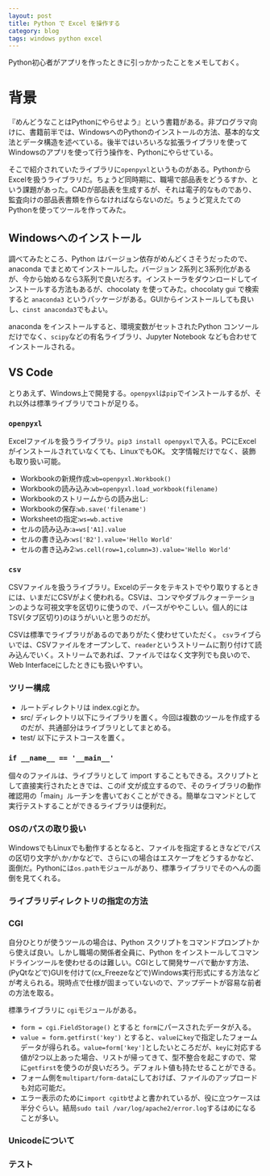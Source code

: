```yaml
---
layout: post
title: Python で Excel を操作する
category: blog
tags: windows python excel
---
```


Python初心者がアプリを作ったときに引っかかったことをメモしておく。

# 背景

『めんどうなことはPythonにやらせよう』という書籍がある。非プログラマ向けに、書籍前半では、WindowsへのPythonのインストールの方法、基本的な文法とデータ構造を述べている。後半ではいろいろな拡張ライブラリを使ってWindowsのアプリを使って行う操作を、Pythonにやらせている。

そこで紹介されていたライブラリに`openpyxl`というものがある。PythonからExcelを扱うライブラリだ。ちょうど同時期に、職場で部品表をどうるすか、という課題があった。CADが部品表を生成するが、それは電子的なものであり、監査向けの部品表書類を作らなければならないのだ。ちょうど覚えたてのPythonを使ってツールを作ってみた。

## Windowsへのインストール

調べてみたところ、Python はバージョン依存がめんどくさそうだったので、anaconda でまとめてインストールした。バージョン 2系列と3系列化があるが、今から始めるなら3系列で良いだろす。インストーラをダウンロードしてインストールする方法もあるが、chocolaty を使ってみた。chocolaty gui で検索すると `anaconda3` というパッケージがある。GUIからインストールしても良いし、`cinst anaconda3`でもよい。

anaconda をインストールすると、環境変数がセットされたPython コンソールだけでなく、`scipy`などの有名ライブラリ、Jupyter Notebook なども合わせてインストールされる。

## VS Code

とりあえず、Windows上で開発する。`openpyxl`は`pip`でインストールするが、それ以外は標準ライブラリでコトが足りる。

### `openpyxl`

Excelファイルを扱うライブラリ。`pip3 install openpyxl`で入る。PCにExcelがインストールされていなくても、LinuxでもOK。
文字情報だけでなく、装飾も取り扱い可能。

* Workbookの新規作成:`wb=openpyxl.Workbook()`
* Workbookの読み込み:`wb=openpyxl.load_workbook(filename)`
* Workbookのストリームからの読み出し:
* Workbookの保存:`wb.save('filename')`
* Worksheetの指定:`ws=wb.active`
* セルの読み込み:`a=ws['A1].value`
* セルの書き込み:`ws['B2'].value='Hello World'`
* セルの書き込み2:`ws.cell(row=1,column=3).value='Hello World'`


### `csv`

CSVファイルを扱うライブラリ。Excelのデータをテキストでやり取りするときには、いまだにCSVがよく使われる。CSVは、コンマやダブルクォーテーションのような可視文字を区切りに使うので、パースがややこしい。個人的にはTSV(タブ区切り)のほうがいいと思うのだが。

CSVは標準でライブラリがあるのでありがたく使わせていただく。
`csv`ライブらいでは、CSVファイルをオープンして、`reader`というストリームに割り付けて読み込んでいく。ストリームであれば、ファイルではなく文字列でも良いので、Web Interfaceにしたときにも扱いやすい。

### ツリー構成

* ルートディレクトリは index.cgiとか。
* src/ ディレクトリ以下にライブラリを置く。今回は複数のツールを作成するのだが、共通部分はライブラリとしてまとめる。
* test/ 以下にテストコースを置く。

### `if __name__ == '__main__'`

個々のファイルは、ライブラリとして import することもできる。スクリプトとして直接実行されたときでは、このif 文が成立するので、そのライブラリの動作確認用の「main」ルーチンを書いておくことができる。簡単なコマンドとして実行テストすることができるライブラリは便利だ。

### OSのパスの取り扱い

WindowsでもLinuxでも動作するとなると、ファイルを指定するときなどでパスの区切り文字が`\`か`/`かなどで、さらに`\`の場合はエスケープをどうするかなど、面倒だ。Pythonには`os.path`モジュールがあり、標準ライブラリでそのへんの面倒を見てくれる。

### ライブラリディレクトリの指定の方法


### CGI

自分ひとりが使うツールの場合は、Python スクリプトをコマンドプロンプトから使えば良い。しかし職場の関係者全員に、Python をインストールしてコマンドラインツールを使わせるのは難しい。CGIとして開発サーバで動かす方法、(PyQtなどで)GUIを付けて(cx_Freezeなどで)Windows実行形式にする方法などが考えられる。現時点で仕様が固まっていないので、アップデートが容易な前者の方法を取る。

標準ライブラリに `cgi`モジュールがある。

* `form = cgi.FieldStorage()` とすると `form`にパースされたデータが入る。
* `value = form.getfirst('key')` とすると、`value`に`key`で指定したフォームデータが得られる。`value=form['key']`としたいところだが、`key`に対応する値が2つ以上あった場合、リストが帰ってきて、型不整合を起こすので、常に`getfirst`を使うのが良いだろう。デフォルト値も持たせることができる。
* フォーム側を`multipart/form-data`にしておけば、ファイルのアップロードも対応可能だ。
* エラー表示のために`import cgitb`せよと書かれているが、役に立つケースは半分ぐらい。結局`sudo tail /var/log/apache2/error.log`するはめになることが多い。

### Unicodeについて

### テスト

